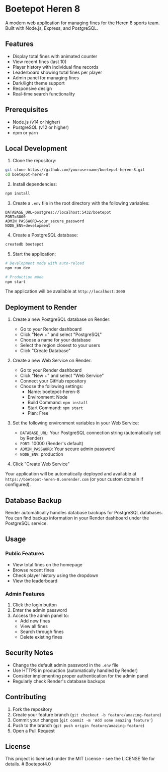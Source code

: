 # Boetepot Heren 8

A modern web application for managing fines for the Heren 8 sports team. Built with Node.js, Express, and PostgreSQL.

## Features

- Display total fines with animated counter
- View recent fines (last 10)
- Player history with individual fine records
- Leaderboard showing total fines per player
- Admin panel for managing fines
- Dark/light theme support
- Responsive design
- Real-time search functionality

## Prerequisites

- Node.js (v14 or higher)
- PostgreSQL (v12 or higher)
- npm or yarn

## Local Development

1. Clone the repository:
```bash
git clone https://github.com/yourusername/boetepot-heren-8.git
cd boetepot-heren-8
```

2. Install dependencies:
```bash
npm install
```

3. Create a `.env` file in the root directory with the following variables:
```
DATABASE_URL=postgres://localhost:5432/boetepot
PORT=3000
ADMIN_PASSWORD=your_secure_password
NODE_ENV=development
```

4. Create a PostgreSQL database:
```bash
createdb boetepot
```

5. Start the application:
```bash
# Development mode with auto-reload
npm run dev

# Production mode
npm start
```

The application will be available at `http://localhost:3000`

## Deployment to Render

1. Create a new PostgreSQL database on Render:
   - Go to your Render dashboard
   - Click "New +" and select "PostgreSQL"
   - Choose a name for your database
   - Select the region closest to your users
   - Click "Create Database"

2. Create a new Web Service on Render:
   - Go to your Render dashboard
   - Click "New +" and select "Web Service"
   - Connect your GitHub repository
   - Choose the following settings:
     - Name: boetepot-heren-8
     - Environment: Node
     - Build Command: `npm install`
     - Start Command: `npm start`
     - Plan: Free

3. Set the following environment variables in your Web Service:
   - `DATABASE_URL`: Your PostgreSQL connection string (automatically set by Render)
   - `PORT`: 10000 (Render's default)
   - `ADMIN_PASSWORD`: Your secure admin password
   - `NODE_ENV`: production

4. Click "Create Web Service"

Your application will be automatically deployed and available at `https://boetepot-heren-8.onrender.com` (or your custom domain if configured).

## Database Backup

Render automatically handles database backups for PostgreSQL databases. You can find backup information in your Render dashboard under the PostgreSQL service.

## Usage

### Public Features
- View total fines on the homepage
- Browse recent fines
- Check player history using the dropdown
- View the leaderboard

### Admin Features
1. Click the login button
2. Enter the admin password
3. Access the admin panel to:
   - Add new fines
   - View all fines
   - Search through fines
   - Delete existing fines

## Security Notes

- Change the default admin password in the `.env` file
- Use HTTPS in production (automatically handled by Render)
- Consider implementing proper authentication for the admin panel
- Regularly check Render's database backups

## Contributing

1. Fork the repository
2. Create your feature branch (`git checkout -b feature/amazing-feature`)
3. Commit your changes (`git commit -m 'Add some amazing feature'`)
4. Push to the branch (`git push origin feature/amazing-feature`)
5. Open a Pull Request

## License

This project is licensed under the MIT License - see the LICENSE file for details. #   B o e t e p o t 4 . 0  
 